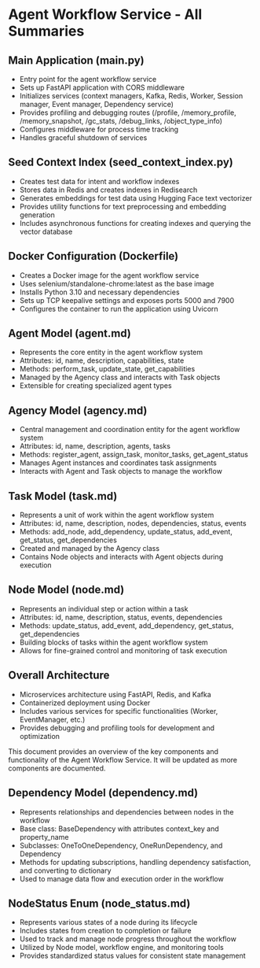 # Agent Workflow Service - All Summaries

## Main Application (main.py)
- Entry point for the agent workflow service
- Sets up FastAPI application with CORS middleware
- Initializes services (context managers, Kafka, Redis, Worker, Session manager, Event manager, Dependency service)
- Provides profiling and debugging routes (/profile, /memory_profile, /memory_snapshot, /gc_stats, /debug_links, /object_type_info)
- Configures middleware for process time tracking
- Handles graceful shutdown of services

## Seed Context Index (seed_context_index.py)
- Creates test data for intent and workflow indexes
- Stores data in Redis and creates indexes in Redisearch
- Generates embeddings for test data using Hugging Face text vectorizer
- Provides utility functions for text preprocessing and embedding generation
- Includes asynchronous functions for creating indexes and querying the vector database

## Docker Configuration (Dockerfile)
- Creates a Docker image for the agent workflow service
- Uses selenium/standalone-chrome:latest as the base image
- Installs Python 3.10 and necessary dependencies
- Sets up TCP keepalive settings and exposes ports 5000 and 7900
- Configures the container to run the application using Uvicorn

## Agent Model (agent.md)
- Represents the core entity in the agent workflow system
- Attributes: id, name, description, capabilities, state
- Methods: perform_task, update_state, get_capabilities
- Managed by the Agency class and interacts with Task objects
- Extensible for creating specialized agent types

## Agency Model (agency.md)
- Central management and coordination entity for the agent workflow system
- Attributes: id, name, description, agents, tasks
- Methods: register_agent, assign_task, monitor_tasks, get_agent_status
- Manages Agent instances and coordinates task assignments
- Interacts with Agent and Task objects to manage the workflow

## Task Model (task.md)
- Represents a unit of work within the agent workflow system
- Attributes: id, name, description, nodes, dependencies, status, events
- Methods: add_node, add_dependency, update_status, add_event, get_status, get_dependencies
- Created and managed by the Agency class
- Contains Node objects and interacts with Agent objects during execution

## Node Model (node.md)
- Represents an individual step or action within a task
- Attributes: id, name, description, status, events, dependencies
- Methods: update_status, add_event, add_dependency, get_status, get_dependencies
- Building blocks of tasks within the agent workflow system
- Allows for fine-grained control and monitoring of task execution

## Overall Architecture
- Microservices architecture using FastAPI, Redis, and Kafka
- Containerized deployment using Docker
- Includes various services for specific functionalities (Worker, EventManager, etc.)
- Provides debugging and profiling tools for development and optimization

This document provides an overview of the key components and functionality of the Agent Workflow Service. It will be updated as more components are documented.

## Dependency Model (dependency.md)
- Represents relationships and dependencies between nodes in the workflow
- Base class: BaseDependency with attributes context_key and property_name
- Subclasses: OneToOneDependency, OneRunDependency, and Dependency
- Methods for updating subscriptions, handling dependency satisfaction, and converting to dictionary
- Used to manage data flow and execution order in the workflow

## NodeStatus Enum (node_status.md)
- Represents various states of a node during its lifecycle
- Includes states from creation to completion or failure
- Used to track and manage node progress throughout the workflow
- Utilized by Node model, workflow engine, and monitoring tools
- Provides standardized status values for consistent state management
